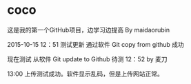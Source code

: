 # coco
这是我的第一个GitHub项目，边学习边提高
By maidaorubin

2015-10-15   12：51  测试更新 
通过软件 Git copy from github 成功

现在测试  从软件 Git update to  Github  待测  12：52 by 麦刀


13:00 上传测试成功。软件显示乱码，但是上传网站正常。
